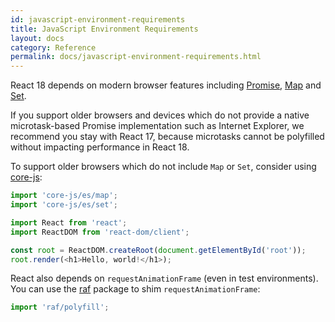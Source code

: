 ```yaml
---
id: javascript-environment-requirements
title: JavaScript Environment Requirements
layout: docs
category: Reference
permalink: docs/javascript-environment-requirements.html
---
```


React 18 depends on modern browser features including [Promise](https://developer.mozilla.org/en-US/docs/Web/JavaScript/Reference/Global_Objects/Promise), [Map](https://developer.mozilla.org/en-US/docs/Web/JavaScript/Reference/Global_Objects/Map) and [Set](https://developer.mozilla.org/en-US/docs/Web/JavaScript/Reference/Global_Objects/Set).

If you support older browsers and devices which do not provide a native microtask-based Promise implementation such as Internet Explorer, we recommend you stay with React 17, because microtasks cannot be polyfilled without impacting performance in React 18.  

To support older browsers which do not include `Map` or `Set`, consider using [core-js](https://github.com/zloirock/core-js):

```js
import 'core-js/es/map';
import 'core-js/es/set';

import React from 'react';
import ReactDOM from 'react-dom/client';

const root = ReactDOM.createRoot(document.getElementById('root'));
root.render(<h1>Hello, world!</h1>);
```

React also depends on `requestAnimationFrame` (even in test environments).  
You can use the [raf](https://www.npmjs.com/package/raf) package to shim `requestAnimationFrame`:

```js
import 'raf/polyfill';
```
